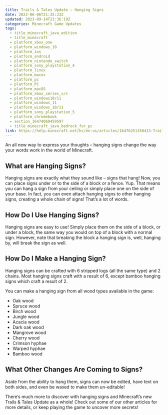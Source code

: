 ```yaml
---
title: Trails & Tales Update – Hanging Signs
date: 2023-06-06T21:35:23Z
updated: 2023-09-14T21:36:19Z
categories: Minecraft Game Updates
tags:
  - title_minecraft_java_edition
  - title_minecraft
  - platform_xbox_one
  - platform_windows_10
  - platform_ios
  - platform_android
  - platform_nintendo_switch
  - platform_sony_playstation_4
  - platform_linux
  - platform_macos
  - platform_pc
  - platform_PC
  - platform_macOS
  - platform_xbox_series_x/s
  - platform_windows10/11
  - platform_windows_11
  - platform_windows_10/11
  - platform_sony_playstation_5
  - platform_chromebook
  - section_16474069459597
  - title_minecraft_java_bedrock_for_pc
link: https://help.minecraft.net/hc/en-us/articles/16476251350413-Trails-Tales-Update-Hanging-Signs
---
```


An all new way to express your thoughts – hanging signs change the way your words work in the world of Minecraft.

## What are Hanging Signs?

Hanging signs are exactly what they sound like – signs that hang! Now, you can place signs under or to the side of a block or a fence. Yup. That means you can hang a sign from your ceiling or simply place one on the side of your base. In fact, you can even attach hanging signs to other hanging signs, creating a whole chain of signs! That’s a lot of words.

## How Do I Use Hanging Signs?

Hanging signs are easy to use! Simply place them on the side of a block, or under a block, the same way you would on top of a block with a normal sign. However, note that breaking the block a hanging sign is, well, hanging by, will break the sign as well.

## How Do I Make a Hanging Sign?

Hanging signs can be crafted with 6 stripped logs (all the same type) and 2 chains. Most hanging signs craft with a result of 6, except bamboo hanging signs which craft a result of 2.​

You can make a hanging sign from all wood types available in the game:​

- Oak wood​
- Spruce wood​
- Birch wood​
- Jungle wood​
- Acacia wood​
- Dark oak wood​
- Mangrove wood​
- Cherry wood​
- Crimson hyphae​
- Warped hyphae​
- Bamboo wood

## What Other Changes Are Coming to Signs?

Aside from the ability to hang them, signs can now be edited, have text on both sides, and even be waxed to make them un-editable!

There’s much more to discover with hanging signs and Minecraft’s new Trails & Tales Update as a whole! Check out some of our other articles for more details, or keep playing the game to uncover more secrets!
